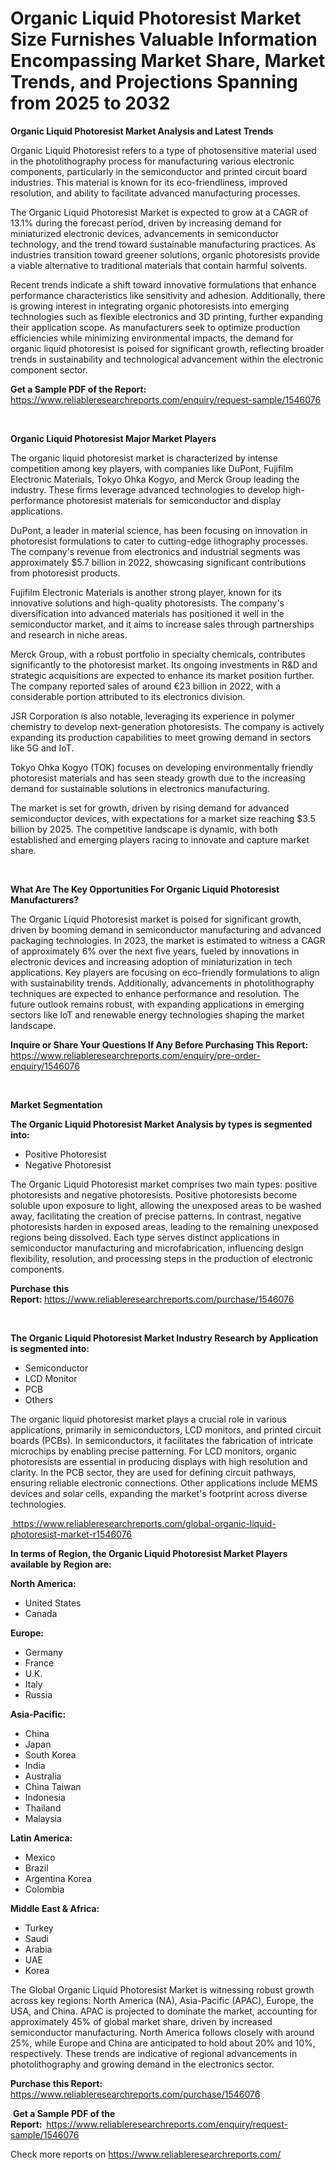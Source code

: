 <p><h1>Organic Liquid Photoresist Market Size Furnishes Valuable Information Encompassing Market Share, Market Trends, and Projections Spanning from 2025 to 2032</h1></p><p><strong>Organic Liquid Photoresist Market Analysis and Latest Trends</strong></p>
<p><p>Organic Liquid Photoresist refers to a type of photosensitive material used in the photolithography process for manufacturing various electronic components, particularly in the semiconductor and printed circuit board industries. This material is known for its eco-friendliness, improved resolution, and ability to facilitate advanced manufacturing processes.</p><p>The Organic Liquid Photoresist Market is expected to grow at a CAGR of 13.1% during the forecast period, driven by increasing demand for miniaturized electronic devices, advancements in semiconductor technology, and the trend toward sustainable manufacturing practices. As industries transition toward greener solutions, organic photoresists provide a viable alternative to traditional materials that contain harmful solvents.</p><p>Recent trends indicate a shift toward innovative formulations that enhance performance characteristics like sensitivity and adhesion. Additionally, there is growing interest in integrating organic photoresists into emerging technologies such as flexible electronics and 3D printing, further expanding their application scope. As manufacturers seek to optimize production efficiencies while minimizing environmental impacts, the demand for organic liquid photoresist is poised for significant growth, reflecting broader trends in sustainability and technological advancement within the electronic component sector.</p></p>
<p><strong>Get a Sample PDF of the Report:&nbsp;</strong> <a href="https://www.reliableresearchreports.com/enquiry/request-sample/1546076?utm_campaign=2478&utm_medium=2&utm_source=Github&utm_content=ia&utm_term=12022025&utm_id=organic-liquid-photoresist">https://www.reliableresearchreports.com/enquiry/request-sample/1546076</a></p>
<p>&nbsp;</p>
<p><strong>Organic Liquid Photoresist Major Market Players</strong></p>
<p><p>The organic liquid photoresist market is characterized by intense competition among key players, with companies like DuPont, Fujifilm Electronic Materials, Tokyo Ohka Kogyo, and Merck Group leading the industry. These firms leverage advanced technologies to develop high-performance photoresist materials for semiconductor and display applications.</p><p>DuPont, a leader in material science, has been focusing on innovation in photoresist formulations to cater to cutting-edge lithography processes. The company's revenue from electronics and industrial segments was approximately $5.7 billion in 2022, showcasing significant contributions from photoresist products.</p><p>Fujifilm Electronic Materials is another strong player, known for its innovative solutions and high-quality photoresists. The company's diversification into advanced materials has positioned it well in the semiconductor market, and it aims to increase sales through partnerships and research in niche areas.</p><p>Merck Group, with a robust portfolio in specialty chemicals, contributes significantly to the photoresist market. Its ongoing investments in R&D and strategic acquisitions are expected to enhance its market position further. The company reported sales of around €23 billion in 2022, with a considerable portion attributed to its electronics division.</p><p>JSR Corporation is also notable, leveraging its experience in polymer chemistry to develop next-generation photoresists. The company is actively expanding its production capabilities to meet growing demand in sectors like 5G and IoT.</p><p>Tokyo Ohka Kogyo (TOK) focuses on developing environmentally friendly photoresist materials and has seen steady growth due to the increasing demand for sustainable solutions in electronics manufacturing. </p><p>The market is set for growth, driven by rising demand for advanced semiconductor devices, with expectations for a market size reaching $3.5 billion by 2025. The competitive landscape is dynamic, with both established and emerging players racing to innovate and capture market share.</p></p>
<p>&nbsp;</p>
<p><strong>What Are The Key Opportunities For Organic Liquid Photoresist Manufacturers?</strong></p>
<p><p>The Organic Liquid Photoresist market is poised for significant growth, driven by booming demand in semiconductor manufacturing and advanced packaging technologies. In 2023, the market is estimated to witness a CAGR of approximately 6% over the next five years, fueled by innovations in electronic devices and increasing adoption of miniaturization in tech applications. Key players are focusing on eco-friendly formulations to align with sustainability trends. Additionally, advancements in photolithography techniques are expected to enhance performance and resolution. The future outlook remains robust, with expanding applications in emerging sectors like IoT and renewable energy technologies shaping the market landscape.</p></p>
<p><strong>Inquire or Share Your Questions If Any Before Purchasing This Report:</strong> <a href="https://www.reliableresearchreports.com/enquiry/pre-order-enquiry/1546076?utm_campaign=2478&utm_medium=2&utm_source=Github&utm_content=ia&utm_term=12022025&utm_id=organic-liquid-photoresist">https://www.reliableresearchreports.com/enquiry/pre-order-enquiry/1546076</a></p>
<p>&nbsp;</p>
<p><strong>Market Segmentation</strong></p>
<p><strong>The Organic Liquid Photoresist Market Analysis by types is segmented into:</strong></p>
<p><ul><li>Positive Photoresist</li><li>Negative Photoresist</li></ul></p>
<p><p>The Organic Liquid Photoresist market comprises two main types: positive photoresists and negative photoresists. Positive photoresists become soluble upon exposure to light, allowing the unexposed areas to be washed away, facilitating the creation of precise patterns. In contrast, negative photoresists harden in exposed areas, leading to the remaining unexposed regions being dissolved. Each type serves distinct applications in semiconductor manufacturing and microfabrication, influencing design flexibility, resolution, and processing steps in the production of electronic components.</p></p>
<p><strong>Purchase this Report:&nbsp;</strong><a href="https://www.reliableresearchreports.com/purchase/1546076?utm_campaign=2478&utm_medium=2&utm_source=Github&utm_content=ia&utm_term=12022025&utm_id=organic-liquid-photoresist">https://www.reliableresearchreports.com/purchase/1546076</a></p>
<p>&nbsp;</p>
<p><strong>The Organic Liquid Photoresist Market Industry Research by Application is segmented into:</strong></p>
<p><ul><li>Semiconductor</li><li>LCD Monitor</li><li>PCB</li><li>Others</li></ul></p>
<p><p>The organic liquid photoresist market plays a crucial role in various applications, primarily in semiconductors, LCD monitors, and printed circuit boards (PCBs). In semiconductors, it facilitates the fabrication of intricate microchips by enabling precise patterning. For LCD monitors, organic photoresists are essential in producing displays with high resolution and clarity. In the PCB sector, they are used for defining circuit pathways, ensuring reliable electronic connections. Other applications include MEMS devices and solar cells, expanding the market's footprint across diverse technologies.</p></p>
<p><a href="https://www.reliableresearchreports.com/global-organic-liquid-photoresist-market-r1546076?utm_campaign=2478&utm_medium=2&utm_source=Github&utm_content=ia&utm_term=12022025&utm_id=organic-liquid-photoresist">&nbsp;https://www.reliableresearchreports.com/global-organic-liquid-photoresist-market-r1546076</a></p>
<p><strong>In terms of Region, the Organic Liquid Photoresist Market Players available by Region are:</strong></p>
<p>
    <p> <strong> North America: </strong>
        <ul>
            <li>United States</li>
            <li>Canada</li>
        </ul>
        </p> 
    <p> <strong> Europe: </strong>
        <ul>
            <li>Germany</li>
            <li>France</li>
            <li>U.K.</li>
            <li>Italy</li>
            <li>Russia</li>
        </ul>
        </p> 
    <p> <strong> Asia-Pacific: </strong>
        <ul>
            <li>China</li>
            <li>Japan</li>
            <li>South Korea</li>
            <li>India</li>
            <li>Australia</li>
            <li>China Taiwan</li>
            <li>Indonesia</li>
            <li>Thailand</li>
            <li>Malaysia</li>
        </ul>
        </p> 
    <p> <strong> Latin America: </strong>
        <ul>
            <li>Mexico</li>
            <li>Brazil</li>
            <li>Argentina Korea</li>
            <li>Colombia</li>
        </ul>
        </p> 
    <p> <strong> Middle East & Africa: </strong>
        <ul>
            <li>Turkey</li>
            <li>Saudi</li>
            <li>Arabia</li>
            <li>UAE</li>
            <li>Korea</li>
        </ul>
    </p>
    </p>
<p><p>The Global Organic Liquid Photoresist Market is witnessing robust growth across key regions: North America (NA), Asia-Pacific (APAC), Europe, the USA, and China. APAC is projected to dominate the market, accounting for approximately 45% of global market share, driven by increased semiconductor manufacturing. North America follows closely with around 25%, while Europe and China are anticipated to hold about 20% and 10%, respectively. These trends are indicative of regional advancements in photolithography and growing demand in the electronics sector.</p></p>
<p><strong>Purchase this Report: </strong><a href="https://www.reliableresearchreports.com/purchase/1546076?utm_campaign=2478&utm_medium=2&utm_source=Github&utm_content=ia&utm_term=12022025&utm_id=organic-liquid-photoresist">https://www.reliableresearchreports.com/purchase/1546076</a></p>
<p>&nbsp;<strong>Get a Sample PDF of the Report:&nbsp;&nbsp;</strong><a href="https://www.reliableresearchreports.com/enquiry/request-sample/1546076?utm_campaign=2478&utm_medium=2&utm_source=Github&utm_content=ia&utm_term=12022025&utm_id=organic-liquid-photoresist">https://www.reliableresearchreports.com/enquiry/request-sample/1546076</a></p>
<p><strong></strong></p>
<p>Check more reports on <a href="https://www.reliableresearchreports.com/?utm_campaign=2478&utm_medium=2&utm_source=Github&utm_content=ia&utm_term=12022025&utm_id=organic-liquid-photoresist">https://www.reliableresearchreports.com/</a></p>